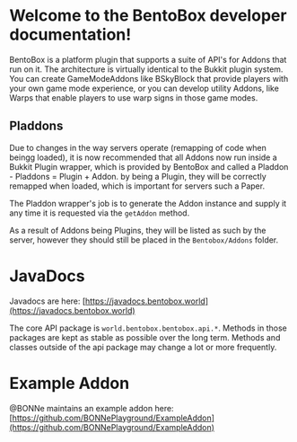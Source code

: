 # Welcome to the BentoBox developer documentation!

BentoBox is a platform plugin that supports a suite of API's for Addons that run on it. The architecture is virtually identical to the Bukkit plugin system. You can create GameModeAddons like BSkyBlock that provide players with your own game mode experience, or you can develop utility Addons, like Warps that enable players to use warp signs in those game modes.

## Pladdons

Due to changes in the way servers operate (remapping of code when beingg loaded), it is now recommended that all Addons now run inside a Bukkit Plugin wrapper, which is provided by BentoBox and called a Pladdon - 
Pladdons = Plugin + Addon. by being a Plugin, they will be correctly remapped when loaded, which is important for servers such a Paper. 

The Pladdon wrapper's job is to generate the Addon instance and supply it any time it is requested via the `getAddon` method.

As a result of Addons being Plugins, they will be listed as such by the server, however they should still be placed in the `Bentobox/Addons` folder. 

# JavaDocs
Javadocs are here: [https://javadocs.bentobox.world](https://javadocs.bentobox.world)

The core API package is `world.bentobox.bentobox.api.*`. Methods in those packages are kept as stable as possible over the long term. Methods and classes outside of the api package may change a lot or more frequently.

# Example Addon

@BONNe maintains an example addon here: [https://github.com/BONNePlayground/ExampleAddon](https://github.com/BONNePlayground/ExampleAddon)
